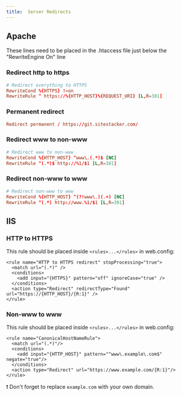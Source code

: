 ```yaml
---
title:  Server Redirects
---
```


## Apache

These lines need to be placed in the .htaccess file just below the "RewriteEngine On" line

### Redirect http to https

```conf
# Redirect everything to HTTPS
RewriteCond %{HTTPS} !=on
RewriteRule ^ https://%{HTTP_HOST}%{REQUEST_URI} [L,R=301]
```

### Permanent redirect

```conf
Redirect permanent / https://git.sitestacker.com/
```

### Redirect www to non-www

```conf
# Redirect www to non-www
RewriteCond %{HTTP_HOST} ^www\.(.*)$ [NC]
RewriteRule ^(.*)$ http://%1/$1 [L,R=301]
```

### Redirect non-www to www

```conf
# Redirect non-www to www
RewriteCond %{HTTP_HOST} ^(?!www\.)(.+) [NC]
RewriteRule ^(.*) http://www.%1/$1 [L,R=301]
```

## IIS

### HTTP to HTTPS

This rule should be placed inside `<rules>...</rules>` in web.config:

```
<rule name="HTTP to HTTPS redirect" stopProcessing="true">
  <match url="(.*)" />
  <conditions>
    <add input="{HTTPS}" pattern="off" ignoreCase="true" />
  </conditions>
  <action type="Redirect" redirectType="Found" url="https://{HTTP_HOST}/{R:1}" />
</rule>
```

### Non-www to www

This rule should be placed inside `<rules>...</rules>` in web.config:

```
<rule name="CanonicalHostNameRule">
  <match url="(.*)"/>
  <conditions>
    <add input="{HTTP_HOST}" pattern="^www\.example\.com$" negate="true"/>
  </conditions>
  <action type="Redirect" url="https://www.example.com/{R:1}"/>
</rule>
```

:exclamation: Don't forget to replace `example.com` with your own domain.
